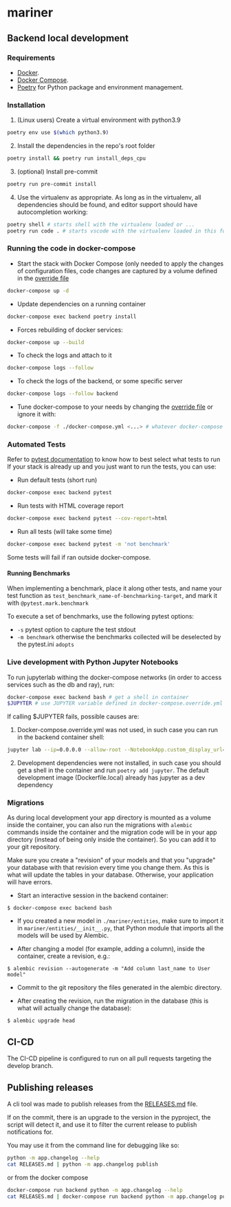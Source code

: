# mariner

## Backend local development

### Requirements

- [Docker](https://www.docker.com/).
- [Docker Compose](https://docs.docker.com/compose/install/).
- [Poetry](https://python-poetry.org/) for Python package and environment management.

### Installation

1. (Linux users) Create a virtual environment with python3.9

```bash
poetry env use $(which python3.9)
```

2. Install the dependencies in the repo's root folder

```bash
poetry install && poetry run install_deps_cpu
```

3. (optional) Install pre-commit

```bash
poetry run pre-commit install
```

4. Use the virtualenv as appropriate. As long as in the virtualenv, all dependencies should be found, and editor support should have autocompletion working:

```bash
poetry shell # starts shell with the virtualenv loaded or ...
poetry run code . # starts vscode with the virtualenv loaded in this folder
```

### Running the code in docker-compose

- Start the stack with Docker Compose (only needed to apply the changes of configuration files, code changes are captured by a volume defined in the [override file](./docker-compose.override.yml)

```bash
docker-compose up -d
```

- Update dependencies on a running container

```bash
docker-compose exec backend poetry install
```

- Forces rebuilding of docker services:

```bash
docker-compose up --build
```

- To check the logs and attach to it

```bash
docker-compose logs --follow
```

- To check the logs of the backend, or some specific server

```bash
docker-compose logs --follow backend
```

- Tune docker-compose to your needs by changing the [override file](./docker-compose.override.yml) or ignore it with:

```bash
docker-compose -f ./docker-compose.yml <...> # whatever docker-compose commad you'd like to run without being overwritten by override file
```

### Automated Tests

Refer to [pytest documentation](https://docs.pytest.org/en/7.2.x/) to know how to best select what tests to run
If your stack is already up and you just want to run the tests, you can use:

- Run default tests (short run)
```bash
docker-compose exec backend pytest
```

- Run tests with HTML coverage report

```bash
docker-compose exec backend pytest --cov-report=html
```

- Run all tests (will take some time)

```bash
docker-compose exec backend pytest -m 'not benchmark'
```

Some tests will fail if ran outside docker-compose.

#### Running Benchmarks

When implementing a benchmark, place it along other tests, and name your test function as `test_benchmark_name-of-benchmarking-target`, and mark it with `@pytest.mark.benchmark`

To execute a set of benchmarks, use the following pytest options:

- `-s` pytest option to capture the test stdout
- `-m benchmark` otherwise the benchmarks collected will be deselected by the pytest.ini `adopts`


### Live development with Python Jupyter Notebooks

To run jupyterlab withing the docker-compose networks (in order to access services such as the db and ray), run:

```bash
docker-compose exec backend bash # get a shell in container
$JUPYTER # use JUPYTER variable defined in docker-compose.override.yml
```
If calling $JUPYTER fails, possible causes are:

1. Docker-compose.override.yml was not used, in such case you can run in the backend container shell:
```bash
jupyter lab --ip=0.0.0.0 --allow-root --NotebookApp.custom_display_url=http://127.0.0.1:8888
```

2. Development dependencies were not installed, in such case you should 
get a shell in the container and run `poetry add jupyter`. The default
development image (Dockerfile.local) already has jupyter as a dev dependency

### Migrations

As during local development your app directory is mounted as a volume inside the container, you can also run the migrations with `alembic` commands inside the container and the migration code will be in your app directory (instead of being only inside the container). So you can add it to your git repository.

Make sure you create a "revision" of your models and that you "upgrade" your database with that revision every time you change them. As this is what will update the tables in your database. Otherwise, your application will have errors.

- Start an interactive session in the backend container:

```console
$ docker-compose exec backend bash
```

- If you created a new model in `./mariner/entities`, make sure to import it in `mariner/entities/__init__.py`, that Python module that imports all the models will be used by Alembic.

- After changing a model (for example, adding a column), inside the container, create a revision, e.g.:

```console
$ alembic revision --autogenerate -m "Add column last_name to User model"
```

- Commit to the git repository the files generated in the alembic directory.

- After creating the revision, run the migration in the database (this is what will actually change the database):

```console
$ alembic upgrade head
```

## CI-CD

The CI-CD pipeline is configured to run on all pull requests targeting the develop branch.

## Publishing releases

A cli tool was made to publish releases from the [RELEASES.md](./RELEASES.md) file.

If on the commit, there is an upgrade to the version in the pyproject, the script will
detect it, and use it to filter the current release to publish notifications for.

You may use it from the command line for debugging like so:

```bash
python -m app.changelog --help
cat RELEASES.md | python -m app.changelog publish
```

or from the docker compose

```bash
docker-compose run backend python -m app.changelog --help
cat RELEASES.md | docker-compose run backend python -m app.changelog publish
```
